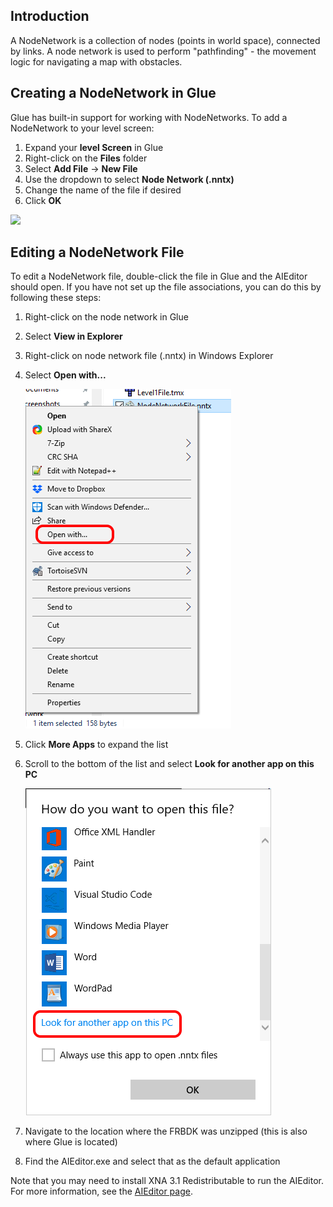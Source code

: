## Introduction

A NodeNetwork is a collection of nodes (points in world space), connected by links. A node network is used to perform "pathfinding" - the movement logic for navigating a map with obstacles.

## Creating a NodeNetwork in Glue

Glue has built-in support for working with NodeNetworks. To add a NodeNetwork to your level screen:

1.  Expand your **level Screen** in Glue
2.  Right-click on the **Files** folder
3.  Select **Add File** -\> **New File**
4.  Use the dropdown to select **Node Network (.nntx)**
5.  Change the name of the file if desired
6.  Click **OK**

[![](/wp-content/uploads/2018/10/2018-10-04_08-47-39.gif)](/wp-content/uploads/2018/10/2018-10-04_08-47-39.gif)

## Editing a NodeNetwork File

To edit a NodeNetwork file, double-click the file in Glue and the AIEditor should open. If you have not set up the file associations, you can do this by following these steps:

1.  Right-click on the node network in Glue

2.  Select **View in Explorer**

3.  Right-click on node network file (.nntx) in Windows Explorer

4.  Select **Open with...**

    ![](/media/2018-10-img_5bb6295231dde.png)

5.  Click **More Apps** to expand the list

6.  Scroll to the bottom of the list and select **Look for another app on this PC**

    ![](/media/2018-10-img_5bb629b9876ef.png)

7.  Navigate to the location where the FRBDK was unzipped (this is also where Glue is located)

8.  Find the AIEditor.exe and select that as the default application

Note that you may need to install XNA 3.1 Redistributable to run the AIEditor. For more information, see the [AIEditor page](/documentation/tools/artificialintelligenceeditor-main-page.md).
